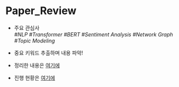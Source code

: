 # Paper_Review
- 주요 관심사    
*#NLP #Transformer #BERT #Sentiment Analysis #Network Graph #Topic Modeling*    
    
- 중요 키워드 추출하며 내용 파악!    
- 정리한 내용은 [여기에](https://github.com/kjh8331267/Paper_Review/issues)
- 진행 현황은 [여기에](https://github.com/kjh8331267?tab=projects)
